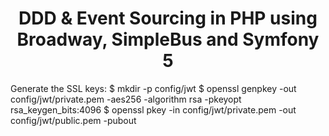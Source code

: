 <h1 align="center">
  DDD & Event Sourcing in PHP using Broadway, SimpleBus and Symfony 5
</h1>

Generate the SSL keys:
$ mkdir -p config/jwt
$ openssl genpkey -out config/jwt/private.pem -aes256 -algorithm rsa -pkeyopt rsa_keygen_bits:4096
$ openssl pkey -in config/jwt/private.pem -out config/jwt/public.pem -pubout